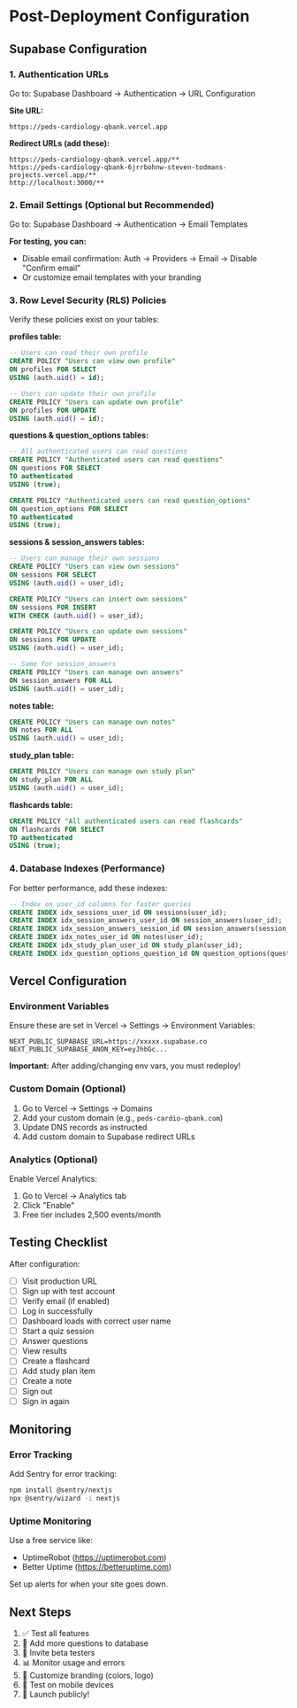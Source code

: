 # Post-Deployment Configuration

## Supabase Configuration

### 1. Authentication URLs

Go to: Supabase Dashboard → Authentication → URL Configuration

**Site URL:**
```
https://peds-cardiology-qbank.vercel.app
```

**Redirect URLs (add these):**
```
https://peds-cardiology-qbank.vercel.app/**
https://peds-cardiology-qbank-6jrrbohnw-steven-todmans-projects.vercel.app/**
http://localhost:3000/**
```

### 2. Email Settings (Optional but Recommended)

Go to: Supabase Dashboard → Authentication → Email Templates

**For testing, you can:**
- Disable email confirmation: Auth → Providers → Email → Disable "Confirm email"
- Or customize email templates with your branding

### 3. Row Level Security (RLS) Policies

Verify these policies exist on your tables:

**profiles table:**
```sql
-- Users can read their own profile
CREATE POLICY "Users can view own profile"
ON profiles FOR SELECT
USING (auth.uid() = id);

-- Users can update their own profile
CREATE POLICY "Users can update own profile"
ON profiles FOR UPDATE
USING (auth.uid() = id);
```

**questions & question_options tables:**
```sql
-- All authenticated users can read questions
CREATE POLICY "Authenticated users can read questions"
ON questions FOR SELECT
TO authenticated
USING (true);

CREATE POLICY "Authenticated users can read question_options"
ON question_options FOR SELECT
TO authenticated
USING (true);
```

**sessions & session_answers tables:**
```sql
-- Users can manage their own sessions
CREATE POLICY "Users can view own sessions"
ON sessions FOR SELECT
USING (auth.uid() = user_id);

CREATE POLICY "Users can insert own sessions"
ON sessions FOR INSERT
WITH CHECK (auth.uid() = user_id);

CREATE POLICY "Users can update own sessions"
ON sessions FOR UPDATE
USING (auth.uid() = user_id);

-- Same for session_answers
CREATE POLICY "Users can manage own answers"
ON session_answers FOR ALL
USING (auth.uid() = user_id);
```

**notes table:**
```sql
CREATE POLICY "Users can manage own notes"
ON notes FOR ALL
USING (auth.uid() = user_id);
```

**study_plan table:**
```sql
CREATE POLICY "Users can manage own study plan"
ON study_plan FOR ALL
USING (auth.uid() = user_id);
```

**flashcards table:**
```sql
CREATE POLICY "All authenticated users can read flashcards"
ON flashcards FOR SELECT
TO authenticated
USING (true);
```

### 4. Database Indexes (Performance)

For better performance, add these indexes:

```sql
-- Index on user_id columns for faster queries
CREATE INDEX idx_sessions_user_id ON sessions(user_id);
CREATE INDEX idx_session_answers_user_id ON session_answers(user_id);
CREATE INDEX idx_session_answers_session_id ON session_answers(session_id);
CREATE INDEX idx_notes_user_id ON notes(user_id);
CREATE INDEX idx_study_plan_user_id ON study_plan(user_id);
CREATE INDEX idx_question_options_question_id ON question_options(question_id);
```

## Vercel Configuration

### Environment Variables

Ensure these are set in Vercel → Settings → Environment Variables:

```
NEXT_PUBLIC_SUPABASE_URL=https://xxxxx.supabase.co
NEXT_PUBLIC_SUPABASE_ANON_KEY=eyJhbGc...
```

**Important:** After adding/changing env vars, you must redeploy!

### Custom Domain (Optional)

1. Go to Vercel → Settings → Domains
2. Add your custom domain (e.g., `peds-cardio-qbank.com`)
3. Update DNS records as instructed
4. Add custom domain to Supabase redirect URLs

### Analytics (Optional)

Enable Vercel Analytics:
1. Go to Vercel → Analytics tab
2. Click "Enable"
3. Free tier includes 2,500 events/month

## Testing Checklist

After configuration:

- [ ] Visit production URL
- [ ] Sign up with test account
- [ ] Verify email (if enabled)
- [ ] Log in successfully
- [ ] Dashboard loads with correct user name
- [ ] Start a quiz session
- [ ] Answer questions
- [ ] View results
- [ ] Create a flashcard
- [ ] Add study plan item
- [ ] Create a note
- [ ] Sign out
- [ ] Sign in again

## Monitoring

### Error Tracking

Add Sentry for error tracking:

```bash
npm install @sentry/nextjs
npx @sentry/wizard -i nextjs
```

### Uptime Monitoring

Use a free service like:
- UptimeRobot (https://uptimerobot.com)
- Better Uptime (https://betteruptime.com)

Set up alerts for when your site goes down.

## Next Steps

1. ✅ Test all features
2. 📝 Add more questions to database
3. 👥 Invite beta testers
4. 📊 Monitor usage and errors
5. 🎨 Customize branding (colors, logo)
6. 📱 Test on mobile devices
7. 🚀 Launch publicly!
